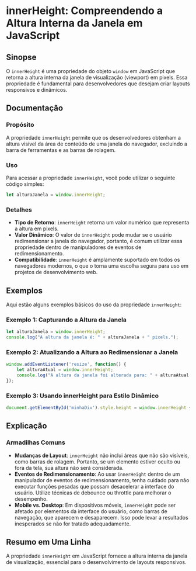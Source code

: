 <!--
Meta Description: # innerHeight: Compreendendo a Altura Interna da Janela em JavaScript ## Sinopse O `innerHeight` é uma propriedade do objeto `window` em JavaScript qu...
Meta Keywords: innerheight, altura, janela, que, para
-->

# innerHeight: Compreendendo a Altura Interna da Janela em JavaScript

## Sinopse
O `innerHeight` é uma propriedade do objeto `window` em JavaScript que retorna a altura interna da janela de visualização (viewport) em pixels. Essa propriedade é fundamental para desenvolvedores que desejam criar layouts responsivos e dinâmicos.

## Documentação
### Propósito
A propriedade `innerHeight` permite que os desenvolvedores obtenham a altura visível da área de conteúdo de uma janela do navegador, excluindo a barra de ferramentas e as barras de rolagem.

### Uso
Para acessar a propriedade `innerHeight`, você pode utilizar o seguinte código simples:

```javascript
let alturaJanela = window.innerHeight;
```

### Detalhes
- **Tipo de Retorno**: `innerHeight` retorna um valor numérico que representa a altura em pixels.
- **Valor Dinâmico**: O valor de `innerHeight` pode mudar se o usuário redimensionar a janela do navegador, portanto, é comum utilizar essa propriedade dentro de manipuladores de eventos de redimensionamento.
- **Compatibilidade**: `innerHeight` é amplamente suportado em todos os navegadores modernos, o que o torna uma escolha segura para uso em projetos de desenvolvimento web.

## Exemplos
Aqui estão alguns exemplos básicos do uso da propriedade `innerHeight`:

### Exemplo 1: Capturando a Altura da Janela
```javascript
let alturaJanela = window.innerHeight;
console.log("A altura da janela é: " + alturaJanela + " pixels.");
```

### Exemplo 2: Atualizando a Altura ao Redimensionar a Janela
```javascript
window.addEventListener('resize', function() {
    let alturaAtual = window.innerHeight;
    console.log("A altura da janela foi alterada para: " + alturaAtual + " pixels.");
});
```

### Exemplo 3: Usando innerHeight para Estilo Dinâmico
```javascript
document.getElementById('minhaDiv').style.height = window.innerHeight + 'px';
```

## Explicação
### Armadilhas Comuns
- **Mudanças de Layout**: `innerHeight` não inclui áreas que não são visíveis, como barras de rolagem. Portanto, se um elemento estiver oculto ou fora da tela, sua altura não será considerada.
- **Eventos de Redimensionamento**: Ao usar `innerHeight` dentro de um manipulador de eventos de redimensionamento, tenha cuidado para não executar funções pesadas que possam desacelerar a interface do usuário. Utilize técnicas de debounce ou throttle para melhorar o desempenho.
- **Mobile vs. Desktop**: Em dispositivos móveis, `innerHeight` pode ser afetado por elementos da interface do usuário, como barras de navegação, que aparecem e desaparecem. Isso pode levar a resultados inesperados se não for tratado adequadamente.

## Resumo em Uma Linha
A propriedade `innerHeight` em JavaScript fornece a altura interna da janela de visualização, essencial para o desenvolvimento de layouts responsivos.